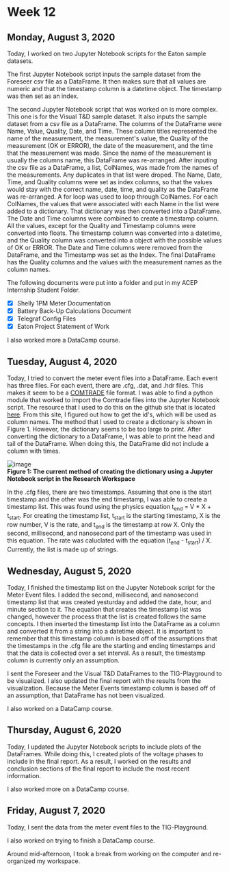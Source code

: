 # Week 12


## Monday, August 3, 2020

Today, I worked on two Jupyter Notebook scripts for the Eaton sample datasets. 

The first Jupyter Notebook script inputs the sample dataset from the Foreseer csv file as a DataFrame. It then makes sure that all values are numeric and that the timestamp column is a datetime object. The timestamp was then set as an index. 

The second Jupyter Notebook script that was worked on is more complex. This one is for the Visual T&D sample dataset. It also inputs the sample dataset from a csv file as a DataFrame. The columns of the DataFrame were Name, Value, Quality, Date, and Time. These column titles represented the name of the measurement, the measurement's value, the Quality of the measurement (OK or ERROR), the date of the measurement, and the time that the measurement was made. Since the name of the measurement is usually the columns name, this DataFrame was re-arranged. After inputing the csv file as a DataFrame, a list, ColNames, was made from the names of the measurements. Any duplicates in that list were droped. The Name, Date, Time, and Quality columns were set as index columns, so that the values would stay with the correct name, date, time, and quality as the DataFrame was re-arranged. A for loop was used to loop through ColNames. For each ColNames, the values that were associated with each Name in the list were added to a dictionary. That dictionary was then converted into a DataFrame. The Date and Time columns were combined to create a timestamp column. All the values, except for the Quality and Timestamp columns were converted into floats. The timestamp column was converted into a datetime, and the Quality column was converted into a object with the possible values of OK or ERROR. The Date and Time columns were removed from the DataFrame, and the Timestamp was set as the Index. The final DataFrame has the Quality columns and the values with the measurement names as the column names. 


The following documents were put into a folder and put in my ACEP Internship Student Folder.
- [X] Shelly 1PM Meter Documentation
- [X] Battery Back-Up Calculations Document
- [X] Telegraf Config Files
- [X] Eaton Project Statement of Work

I also worked more a DataCamp course.




## Tuesday, August 4, 2020

Today, I tried to convert the meter event files into a DataFrame. Each event has three files. For each event, there are .cfg, .dat, and .hdr files. This makes it seem to be a [COMTRADE](https://en.wikipedia.org/wiki/Comtrade#) file format. I was able to find a python module that worked to import the Comtrade files into the Jupyter Notebook script. The resource that I used to do this on the github site that is located [here](https://github.com/dparrini/python-comtrade). From this site, I figured out how to get the id's, which will be used as column names. The method that I used to create a dictionary is shown in Figure 1. However, the dictionary seems to be too large to print. After converting the dictionary to a DataFrame, I was able to print the head and tail of the DataFrame. When doing this, the DataFrame did not include a column with times. 

![image](https://user-images.githubusercontent.com/65566903/89350457-8b434b80-d65c-11ea-981b-80fcacb1ebf4.png) <br>
**Figure 1: The current method of creating the dictionary using a Jupyter Notebook script in the Research Workspace** <br>

In the .cfg files, there are two timestamps. Assuming that one is the start timestamp and the other was the end timestamp, I was able to create a timestamp list. This was found using the physics equation t<sub>end</sub> = V * X + t<sub>start</sub>. For creating the timestamp list, t<sub>start</sub> is the starting timestamp, X is the row number, V is the rate, and t<sub>end</sub> is the timestamp at row X. Only the second, millisecond, and nanosecond part of the timestamp was used in this equation. The rate was caluclated with the equation (t<sub>end</sub> - t<sub>start</sub>) / X. Currently, the list is made up of strings. 



## Wednesday, August 5, 2020

Today, I finished the timestamp list on the Jupyter Notebook script for the Meter Event files. I added the second, millisecond, and nanosecond timestamp list that was created yesturday and added the date, hour, and minute section to it. The equation that creates the timestamp list was changed, however the process that the list is created follows the same concepts. I then inserted the timestamp list into the DataFrame as a column and converted it from a string into a datetime object. It is important to remember that this timestamp column is based off of the assumptions that the timestamps in the .cfg file are the starting and ending timestamps and that the data is collected over a set interval. As a result, the timestamp column is currently only an assumption.


I sent the Foreseer and the Visual T&D DataFrames to the TIG-Playground to be visualized. I also updated the final report with the results from the visualization. Because the Meter Events timestamp column is based off of an assumption, that DataFrame has not been visualized.


I also worked on a DataCamp course.

## Thursday, August 6, 2020

Today, I updated the Jupyter Notebook scripts to include plots of the DataFrames. While doing this, I created plots of the voltage phases to include in the final report. As a result, I worked on the results and conclusion sections of the final report to include the most recent information.


I also worked more on a DataCamp course.


## Friday, August 7, 2020

Today, I sent the data from the meter event files to the TIG-Playground.

I also worked on trying to finish a DataCamp course.

Around mid-afternoon, I took a break from working on the computer and re-organized my workspace.
